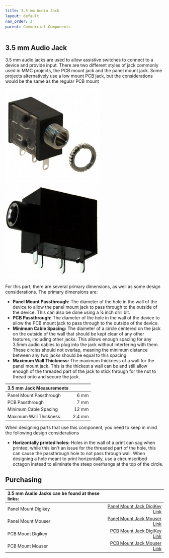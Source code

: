 ```yaml
---
title: 3.5 mm Audio Jack
layout: default
nav_order: 3
parent: Commercial Components
---
```


## 3.5 mm Audio Jack

3.5 mm audio jacks are used to allow assistive switches to connect to a device and provide input. There are two different styles of jack commonly used in MMC projects, the PCB mount jack and the panel mount jack. Some projects alternatively use a low mount PCB jack, but the considerations would be the same as the regular PCB mount

<img src="Photos/3_5_Audio_Jack/3_5_Audio_Jack_IMG1.png" width="300" alt="A photo of a panel mount 3.5mm jack">
<img src="Photos/3_5_Audio_Jack/3_5_Audio_Jack_IMG2.png" width="300" alt="A photo of a panel mount 3.5mm jack">

For this part, there are several primary dimensions, as well as some design considerations. The primary dimensions are:

- **Panel Mount Passthrough:** The diameter of the hole in the wall of the device to allow the panel mount jack to pass through to the outside of the device. This can also be done using a ¼ inch drill bit.
- **PCB Passthrough:** The diameter of the hole in the wall of the device to allow the PCB mount jack to pass through to the outside of the device.
- **Minimum Cable Spacing:** The diameter of a circle centered on the jack on the outside of the wall that should be kept clear of any other features, including other jacks. This allows enough spacing for any 3.5mm audio cables to plug into the jack without interfering with them. These circles should not overlap, meaning the minimum distance between any two jacks should be equal to this spacing.
- **Maximum Wall Thickness:** The maximum thickness of a wall for the panel mount jack. This is the thickest a wall can be and still allow enough of the threaded part of the jack to stick through for the nut to thread onto and secure the jack.

| 3.5 mm Jack Measurements |     |
| :--------------------- | -----: | 
| Panel Mount Passthrough | 6 mm |
| PCB Passthrough | 7 mm |
| Minimum Cable Spacing | 12 mm |
| Maximum Wall Thickness | 2.4 mm |

When designing parts that use this component, you need to keep in mind the following design considerations

- **Horizontally printed holes:** Holes in the wall of a print can sag when printed, while this isn't an issue for the threaded part of the hole, this can cause the passthrough hole to not pass through wall. When designing a hole meant to print horizontally, use a circumscribed octagon instead to eliminate the steep overhangs at the top of the circle.


## Purchasing

 | **3.5 mm Audio Jacks can be found at these links:** |        |
| :--------------------- | -----: | 
| Panel Mount Digikey     | [Panel Mount Jack DigiKey Link](https://www.digikey.ca/en/products/detail/switchcraft-inc/35RAPC2AV/772080)|
| Panel Mount Mouser | [Panel Mount Jack Mouser Link](https://www.mouser.ca/ProductDetail/Switchcraft/35RAPC2AV?qs=I3kMT7EEIOWP5G1fR6CxcA%3D%3D) |
| PCB Mount Digikey     | [PCB Mount Jack DigiKey Link](https://www.digikey.ca/en/products/detail/same-sky-formerly-cui-devices/SJ1-3535NG/738699)|
| PCB Mount Mouser | [PCB Mount Jack Mouser Link](https://www.mouser.ca/ProductDetail/Same-Sky/SJ1-3535NG?qs=WyjlAZoYn50jUmKVsqeRJw%3D%3D)|
